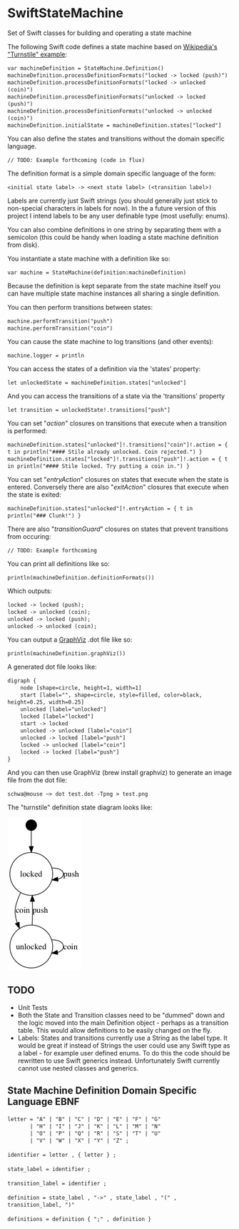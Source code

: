 # SwiftStateMachine

Set of Swift classes for building and operating a state machine

The following Swift code defines a state machine based on [Wikipedia's "Turnstile" example](https://en.wikipedia.org/wiki/Finite-state_machine#Example:_a_turnstile):

    var machineDefinition = StateMachine.Definition()
    machineDefinition.processDefinitionFormats("locked -> locked (push)")
    machineDefinition.processDefinitionFormats("locked -> unlocked (coin)")
    machineDefinition.processDefinitionFormats("unlocked -> locked (push)")
    machineDefinition.processDefinitionFormats("unlocked -> unlocked (coin)")
    machineDefinition.initialState = machineDefinition.states["locked"]

You can also define the states and transitions without the domain specific language.

    // TODO: Example forthcoming (code in flux)

The definition format is a simple domain specific language of the form:

    <initial state label> -> <next state label> (<transition label>)

Labels are currently just Swift strings (you should generally just stick to non-special characters in labels for now). In the a future version of this project I intend labels to be any user definable type (most usefully: enums).

You can also combine definitions in one string by separating them with a semicolon (this could be handy when loading a state machine definition from disk).

You instantiate a state machine with a definition like so:

    var machine = StateMachine(definition:machineDefinition)

Because the definition is kept separate from the state machine itself you can have multiple state machine instances all sharing a single definition.

You can then perform transitions between states:

    machine.performTransition("push")
    machine.performTransition("coin")

You can cause the state machine to log transitions (and other events):

    machine.logger = println

You can access the states of a definition via the 'states' property:

    let unlockedState = machineDefinition.states["unlocked"]
    
And you can access the transitions of a state via the 'transitions' property

    let transition = unlockedState!.transitions["push"]
    
You can set "_action_" closures on transitions that execute when a transition is performed:

    machineDefinition.states["unlocked"]!.transitions["coin"]!.action = { t in println("#### Stile already unlocked. Coin rejected.") }
    machineDefinition.states["locked"]!.transitions["push"]!.action = { t in println("#### Stile locked. Try putting a coin in.") }

You can set "_entryAction_" closures on states that execute when the state is entered. Conversely there are also "_exitAction_" closures that execute when the state is exited:

    machineDefinition.states["unlocked"]!.entryAction = { t in println("### Clunk!") }

There are also "_transitionGuard_" closures on states that prevent transitions from occuring:

    // TODO: Example forthcoming

You can print all definitions like so:

    println(machineDefinition.definitionFormats())

Which outputs:

    locked -> locked (push);
    locked -> unlocked (coin);
    unlocked -> locked (push);
    unlocked -> unlocked (coin);

You can output a [GraphViz](http://graphviz.org) .dot file like so:

    println(machineDefinition.graphViz())

A generated dot file looks like:

    digraph {
        node [shape=circle, height=1, width=1]
        start [label="", shape=circle, style=filled, color=black, height=0.25, width=0.25]
        unlocked [label="unlocked"]
        locked [label="locked"]
        start -> locked
        unlocked -> unlocked [label="coin"]
        unlocked -> locked [label="push"]
        locked -> unlocked [label="coin"]
        locked -> locked [label="push"]
    }
    
And you can then use GraphViz (brew install graphviz) to generate an image file from the dot file:

    schwa@mouse ~> dot test.dot -Tpng > test.png

The "turnstile" definition state diagram looks like:

![test.png](test.png)

## TODO

* Unit Tests
* Both the State and Transition classes need to be "dummed" down and the logic moved into the main Definition object - perhaps as a transition table. This would allow definitions to be easily changed on the fly.
* Labels: States and transitions currently use a String as the label type. It would be great if instead of Strings the user could use any Swift type as a label - for example user defined enums. To do this the code should be rewritten to use Swift generics instead. Unfortunately Swift currently cannot use nested classes and generics.

## State Machine Definition Domain Specific Language EBNF

    letter = "A" | "B" | "C" | "D" | "E" | "F" | "G"
           | "H" | "I" | "J" | "K" | "L" | "M" | "N"
           | "O" | "P" | "Q" | "R" | "S" | "T" | "U"
           | "V" | "W" | "X" | "Y" | "Z" ;

    identifier = letter , { letter } ;

    state_label = identifier ;

    transition_label = identifier ;

    definition = state_label , "->" , state_label , "(" , transition_label, ")"

    definitions = definition { ";" , definition }
